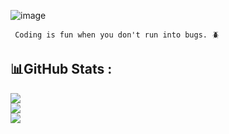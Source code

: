 
![image](https://user-images.githubusercontent.com/105439855/227706752-31d2f6db-ad6d-4f99-9d9a-3d5e5f8256bb.png)






```
 Coding is fun when you don't run into bugs. 🪲 

```


## 📊GitHub Stats :
![](https://github-readme-stats.vercel.app/api?username=Fridayblessed007&theme=highcontrast&hide_border=false&include_all_commits=true&count_private=false)<br/>
![](https://github-readme-streak-stats.herokuapp.com/?user=Fridayblessed007&theme=highcontrast&hide_border=false)<br/>
![](https://github-readme-stats.vercel.app/api/top-langs/?username=Fridayblessed007&theme=highcontrast&hide_border=false&include_all_commits=true&count_private=false&layout=compact)

